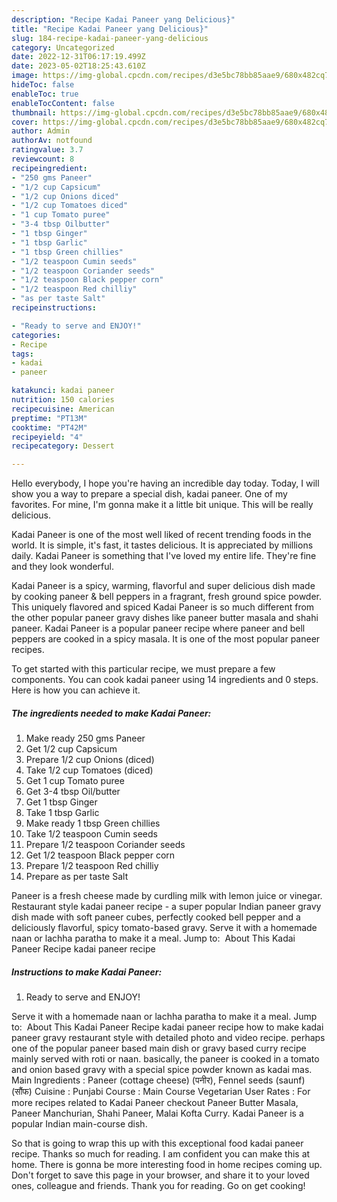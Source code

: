 ```yaml
---
description: "Recipe Kadai Paneer yang Delicious}"
title: "Recipe Kadai Paneer yang Delicious}"
slug: 184-recipe-kadai-paneer-yang-delicious
category: Uncategorized
date: 2022-12-31T06:17:19.499Z
date: 2023-05-02T18:25:43.610Z
image: https://img-global.cpcdn.com/recipes/d3e5bc78bb85aae9/680x482cq70/kadai-paneer-recipe-main-photo.jpg
hideToc: false
enableToc: true
enableTocContent: false
thumbnail: https://img-global.cpcdn.com/recipes/d3e5bc78bb85aae9/680x482cq70/kadai-paneer-recipe-main-photo.jpg
cover: https://img-global.cpcdn.com/recipes/d3e5bc78bb85aae9/680x482cq70/kadai-paneer-recipe-main-photo.jpg
author: Admin
authorAv: notfound
ratingvalue: 3.7
reviewcount: 8
recipeingredient:
- "250 gms Paneer"
- "1/2 cup Capsicum"
- "1/2 cup Onions diced"
- "1/2 cup Tomatoes diced"
- "1 cup Tomato puree"
- "3-4 tbsp Oilbutter"
- "1 tbsp Ginger"
- "1 tbsp Garlic"
- "1 tbsp Green chillies"
- "1/2 teaspoon Cumin seeds"
- "1/2 teaspoon Coriander seeds"
- "1/2 teaspoon Black pepper corn"
- "1/2 teaspoon Red chilliy"
- "as per taste Salt"
recipeinstructions:

- "Ready to serve and ENJOY!"
categories:
- Recipe
tags:
- kadai
- paneer

katakunci: kadai paneer 
nutrition: 150 calories
recipecuisine: American
preptime: "PT13M"
cooktime: "PT42M"
recipeyield: "4"
recipecategory: Dessert

---
```



Hello everybody, I hope you're having an incredible day today. Today, I will show you a way to prepare a special dish, kadai paneer. One of my favorites. For mine, I'm gonna make it a little bit unique. This will be really delicious.

Kadai Paneer is one of the most well liked of recent trending foods in the world. It is simple, it's fast, it tastes delicious. It is appreciated by millions daily. Kadai Paneer is something that I've loved my entire life. They're fine and they look wonderful.

Kadai Paneer is a spicy, warming, flavorful and super delicious dish made by cooking paneer &amp; bell peppers in a fragrant, fresh ground spice powder. This uniquely flavored and spiced Kadai Paneer is so much different from the other popular paneer gravy dishes like paneer butter masala and shahi paneer. Kadai Paneer is a popular paneer recipe where paneer and bell peppers are cooked in a spicy masala. It is one of the most popular paneer recipes.


To get started with this particular recipe, we must prepare a few components. You can cook kadai paneer using 14 ingredients and 0 steps. Here is how you can achieve it.

<!--inarticleads1-->

##### The ingredients needed to make Kadai Paneer:

1. Make ready 250 gms Paneer
1. Get 1/2 cup Capsicum
1. Prepare 1/2 cup Onions (diced)
1. Take 1/2 cup Tomatoes (diced)
1. Get 1 cup Tomato puree
1. Get 3-4 tbsp Oil/butter
1. Get 1 tbsp Ginger
1. Take 1 tbsp Garlic
1. Make ready 1 tbsp Green chillies
1. Take 1/2 teaspoon Cumin seeds
1. Prepare 1/2 teaspoon Coriander seeds
1. Get 1/2 teaspoon Black pepper corn
1. Prepare 1/2 teaspoon Red chilliy
1. Prepare as per taste Salt


Paneer is a fresh cheese made by curdling milk with lemon juice or vinegar. Restaurant style kadai paneer recipe - a super popular Indian paneer gravy dish made with soft paneer cubes, perfectly cooked bell pepper and a deliciously flavorful, spicy tomato-based gravy. Serve it with a homemade naan or lachha paratha to make it a meal. Jump to: ️ About This Kadai Paneer Recipe kadai paneer recipe 

<!--inarticleads2-->

##### Instructions to make Kadai Paneer:


1. Ready to serve and ENJOY!

Serve it with a homemade naan or lachha paratha to make it a meal. Jump to: ️ About This Kadai Paneer Recipe kadai paneer recipe how to make kadai paneer gravy restaurant style with detailed photo and video recipe. perhaps one of the popular paneer based main dish or gravy based curry recipe mainly served with roti or naan. basically, the paneer is cooked in a tomato and onion based gravy with a special spice powder known as kadai mas. Main Ingredients : Paneer (cottage cheese) (पनीर), Fennel seeds (saunf) (सौंफ) Cuisine : Punjabi Course : Main Course Vegetarian User Rates : For more recipes related to Kadai Paneer checkout Paneer Butter Masala, Paneer Manchurian, Shahi Paneer, Malai Kofta Curry. Kadai Paneer is a popular Indian main-course dish. 

So that is going to wrap this up with this exceptional food kadai paneer recipe. Thanks so much for reading. I am confident you can make this at home. There is gonna be more interesting food in home recipes coming up. Don't forget to save this page in your browser, and share it to your loved ones, colleague and friends. Thank you for reading. Go on get cooking!
